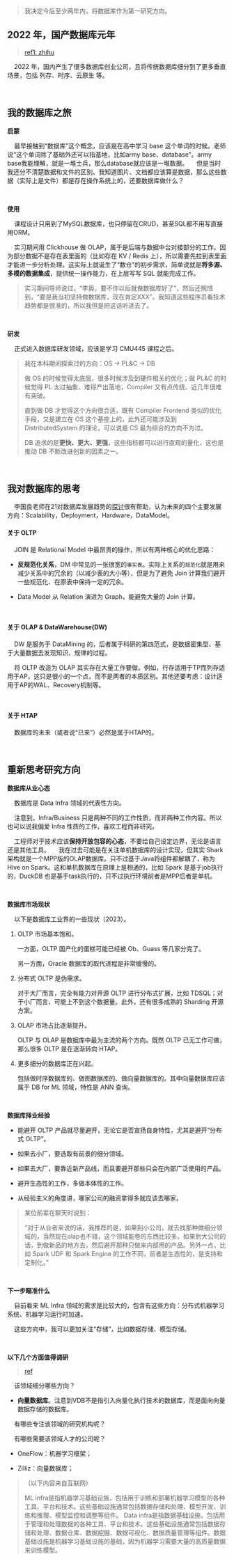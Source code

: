 > 我决定今后至少两年内，将数据库作为第一研究方向。

## 2022 年，国产数据库元年

> [ref1: zhihu](https://www.zhihu.com/question/530189411/answer/2507987099)

    2022 年，国内产生了很多数据库创业公司，且将传统数据库细分到了更多垂直场景，包括 列存、时序、云原生 等。

    

## 我的数据库之旅

**启蒙**

    最早接触到“数据库”这个概念，应该是在高中学习 base 这个单词的时候。老师说“这个单词除了基础外还可以指基地，比如army base、database”。army base我能理解，就是一堆士兵，那么database就应该是一堆数据。
    但是当时我还分不清楚数据和文件的区别。我知道图片、文档都应该算是数据，那么这些数据（实际上是文件）都是存在操作系统上的，还要数据库做什么？

    

**使用**

    课程设计只用到了MySQL数据库，也只停留在CRUD，甚至SQL都不用写直接用ORM。

    实习期间用 Clickhouse 做 OLAP，属于是后端与数据中台对接部分的工作。因为部分数据不是存在表里面的（比如存在 KV / Redis 上），所以需要先拉到表里面才能进一步分析处理。这实际上就诞生了“数仓”的初步需求，简单说就是**将多源、多模的数据集成**，提供统一操作能力，在上层写写 SQL 就能完成工作。

> 实习期间导师说过，“李奥，要不你以后就做数据库好了”，然后还惋惜到，“要是我当初坚持做数据库，现在肯定XXX”。我知道这些程序员看技术趋势都是很准的，所以我但是把这话听进去了。

    

**研发**

    正式进入数据库研发领域，应该是学习 CMU445 课程之后。

> 我在本科期间探索过的方向：OS -> PL&C -> DB
> 
> 做 OS 的时候觉得太底层，很多时候涉及到硬件相关的优化；做 PL&C 的时候觉得 PL 太过抽象、难得产出落地，Compiler 又有点传统、近几年很难有突破。
> 
> 直到做 DB 才觉得这个方向很合适，既有 Compiler Frontend 类似的优化手段，又是建立在 OS 这个基座上的，此外还可能涉及到 DistributedSystem 的理论，可以说是 CS 最为综合的方向不为过。
> 
> DB 追求的是**更快、更大、更强**，这些指标都可以进行直观的量化，这也是推动 DB 不断改进创新的因素之一。

    

## 我对数据库的思考

    李国良老师在21对数据库发展趋势的[探讨](https://zhuanlan.zhihu.com/p/599885979)很有帮助，认为未来的四个主要发展方向：Scalability，Deployment，Hardware，DataModel。

#### 关于 OLTP

    JOIN 是 Relational Model 中最昂贵的操作，所以有两种核心的优化思路：

- **反规范化关系**，DM 中常见的一张很宽的`事实表`。实际上关系的`规范化`就是用来减少关系中的冗余的（以减少表的大小等），但是为了避免 Join 计算我们避开一些规范化、在原表中保持一定的冗余。

- Data Model 从 Relation 演进为 Graph，能避免大量的 Join 计算。

    

#### 关于 OLAP & DataWarehouse(DW)

    DW 是服务于 DataMining 的，后者属于科研的第四范式，是数据密集型、基于大量数据去发现知识、规律的过程。

    将 OLTP 改造为 OLAP 其实存在大量工作要做。例如，行存适用于TP而列存适用于AP，这只是很小的一个点，而不是两者的本质区别。其他还要考虑：设计适用于AP的WAL、Recovery机制等。

    

#### 关于 HTAP

    数据库的未来（或者说“已来”）必然是属于HTAP的。

        

## 重新思考研究方向

**数据库从业心态**

    数据库是 Data Infra 领域的代表性方向。

    注意到，Infra/Business 只是两种不同的工作性质，而非两种工作内容。所以也可以说我偏爱 Infra 性质的工作，喜欢工程而非研究。

    工程师对于技术应该**保持开放包容的心态**，不要给自己设定边界，无论是语言还是其他工具。
    我在过去可能是在关注单机数据库的设计实现，但其实 Shark架构就是一个MPP版的OLAP数据库。只不过基于Java将组件都解耦了，称为 Hive on Spark。这和单机数据库在原理上是相通的，比如 Spark 是基于job执行的，DuckDB 也是基于task执行的，只不过执行环境前者是MPP后者是单机。

    

**数据库市场现状**

    以下是数据库工业界的一些现状（2023）。

1. OLTP 市场基本饱和。
   
   一方面，OLTP 国产化的蛋糕可能已经被 Ob、Guass 等几家分完了。
   
   另一方面，Oracle 数据库的取代进程是非常缓慢的。

2. 分布式 OLTP 是伪需求。
   
   对于大厂而言，完全有能力对开源 OLTP 进行分布式扩展，比如 TDSQL；对于小厂而言，可能上不到这个数据量。此外，还有很多成熟的 Sharding 开源方案。

3. OLAP 市场占比逐渐提升。
   
   OLTP 与 OLAP 是数据库中最为主流的两个方向。既然 OLTP 已无工作可做，那么很多 OLTP 是在逐渐转向 HTAP。

4. 更多细分的数据库正在兴起。
   
   包括做时序数据库的、做图数据库的、做向量数据库的。其中向量数据库应该属于 DB for ML 领域，特性是 ANN 查询。

    

**数据库择业经验**

- 能避开 OLTP 产品就尽量避开，无论它是否宣扬自身特性，尤其是避开“分布式 OLTP”。

- 如果去小厂，要选取有前景的细分领域。

- 如果去大厂，要靠近新产品线，而且要避开那些只会在内部广泛使用的产品。

- 避开生态性的工作，多做本体性的工作。

- 从经验主义的角度讲，哪家公司的融资拿得多就应该去哪家。

> 某位前辈在聊天时说到：
> 
> “对于从业者来说的话，我推荐的是，如果到小公司，就去找那种做细分领域的，当然现在olap也不错，这个领域能卷的东西比较多。如果到大公司的话，到做新品的地方去，然后避开那种只做来内部用的产品。另外一点，比如 Spark UDF 和 Spark Engine 的工作不同，前者是生态性的，是支持和定制化。”

    

**下一步瞄准什么**

    目前看来 ML Infra 领域的需求是比较大的，包含有这些方向：分布式机器学习系统、机器学习运行时加速。

    这些方向中，我可以更加关注“存储”，比如数据存储、模型存储。

    

**以下几个方面值得调研**

> [ref](https://zhuanlan.zhihu.com/p/510928249)

    该领域细分哪些方向？

- **向量数据库**。注意到VDB不是指引入向量化执行技术的数据库，而是面向向量数据存储的数据库。

    有哪些专注该领域的研究机构呢？

    有哪些需要该领域人才的公司呢？

- OneFlow：机器学习框架；

- Zilliz：向量数据库；

> （以下内容来自互联网）
> 
> ML infra是指机器学习基础设施，包括用于训练和部署机器学习模型的各种工具、平台和技术。这些基础设施通常包括数据存储和处理、模型开发、训练和推理、模型监控和调整等组件。
> Data infra是指数据基础设施，包括用于管理和处理数据的各种工具、平台和技术。这些基础设施通常包括数据存储和处理、数据仓库、数据挖掘、数据可视化、数据质量管理等组件。数据基础设施是机器学习基础设施的基础，因为机器学习需要大量的高质量数据来训练模型。
